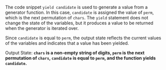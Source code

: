 The code snippet `yield candidate` is used to generate a value from a generator function. In this case, `candidate` is assigned the value of `perm`, which is the next permutation of `chars`. The `yield` statement does not change the state of the variables, but it produces a value to be returned when the generator is iterated over. 

Since `candidate` is equal to `perm`, the output state reflects the current values of the variables and indicates that a value has been yielded.

Output State: **`chars` is a non-empty string of digits, `perm` is the next permutation of `chars`, `candidate` is equal to `perm`, and the function yields `candidate`.**